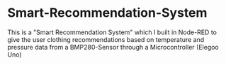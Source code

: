 # Smart-Recommendation-System
This is a "Smart Recommendation System" which I built in Node-RED to give the user clothing recommendations based on temperature and pressure data from a BMP280-Sensor through a Microcontroller (Elegoo Uno)
